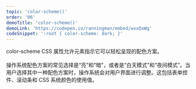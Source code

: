 ```yaml
---
topic: 'color-scheme()'
order: '06'
demoTitle: 'color-scheme()'
demoLink: 'https://codepen.io/ranningman/embed/wvxOxWg'
codeSnippet: ':root { color-scheme: dark; }'
---
```


color-scheme CSS 属性允许元素指示它可以轻松呈现的配色方案。
<br />  
操作系统配色方案的常见选择是“亮”和“暗”，或者是“白天模式”和“夜间模式”。当用户选择其中一种配色方案时，操作系统会对用户界面进行调整。这包括表单控件、滚动条和 CSS 系统颜色的使用值。
